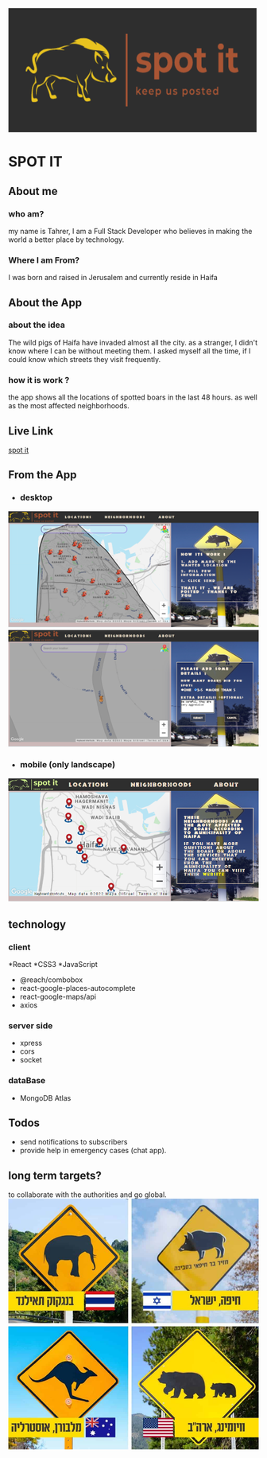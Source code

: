  
![logo](/client/src/assets/images/readme.png "Optional Title")
# SPOT IT

## About me
### who am?
 my name is Tahrer, I am a Full Stack Developer who believes in making the world a better place by technology.
### Where I am From?
I was born and raised in Jerusalem and currently reside in Haifa

## About the App
### about the idea
The wild pigs of Haifa have invaded almost all the city. as a stranger, I didn't know where I can be without meeting them. I asked myself all the time, if I could know which streets they visit frequently.

### how it is work ?
the app shows all the locations of spotted boars in the last 48 hours. as well as the most affected neighborhoods.

## Live Link 
[spot it](https://spot-it-2022.herokuapp.com/)

## From the App
* ### desktop
![desktop](/client/src/assets/images/readMe/desktop1.png "Optional Title")
![desktop2](/client/src/assets/images/readMe/desktop2.png "Optional Title")
*  ### mobile (only landscape)
![mobile](/client/src/assets/images/readMe/mobile.png "Optional Title")

## technology 
### client 
*React 
*CSS3
*JavaScript
* @reach/combobox
* react-google-places-autocomplete
* react-google-maps/api
* axios 
### server side 
* xpress 
* cors
* socket
### dataBase 
* MongoDB Atlas


## Todos 
* send notifications to subscribers 
* provide help in emergency cases (chat app).

## long term targets?
to collaborate with the authorities and go global.
![global](/client/src/assets/images/global.jpg "Optional Title")
